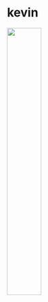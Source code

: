 # kevin

<img src="https://user-images.githubusercontent.com/30011635/106562490-b6f0b100-656d-11eb-8764-eb277f8e2c2b.png" width="40%" height="40%">
